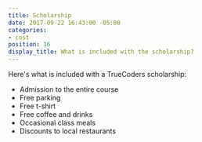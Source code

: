 ```yaml
---
title: Scholarship
date: 2017-09-22 16:43:00 -05:00
categories:
- cost
position: 16
display_title: What is included with the scholarship?
---
```


Here's what is included with a TrueCoders scholarship:

* Admission to the entire course
* Free parking
* Free t-shirt
* Free coffee and drinks
* Occasional class meals
* Discounts to local restaurants